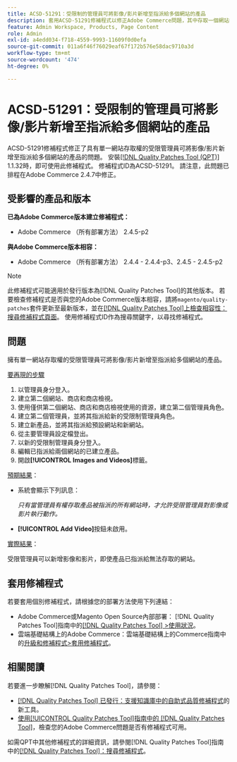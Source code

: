 ```yaml
---
title: ACSD-51291：受限制的管理員可將影像/影片新增至指派給多個網站的產品
description: 套用ACSD-51291修補程式以修正Adobe Commerce問題，其中存取一個網站的受限管理員可將影像/影片新增至指派給多個網站的產品。
feature: Admin Workspace, Products, Page Content
role: Admin
exl-id: a4edd034-f718-4559-9993-11609f0d0efa
source-git-commit: 011a6f46f76029eaf67f172b576e58dac9710a3d
workflow-type: tm+mt
source-wordcount: '474'
ht-degree: 0%

---
```


# ACSD-51291：受限制的管理員可將影像/影片新增至指派給多個網站的產品

ACSD-51291修補程式修正了具有單一網站存取權的受限管理員可將影像/影片新增至指派給多個網站的產品的問題。 安裝[[!DNL Quality Patches Tool (QPT)]](https://experienceleague.adobe.com/en/docs/commerce-operations/tools/quality-patches-tool/quality-patches-tool-to-self-serve-quality-patches) 1.1.32時，即可使用此修補程式。 修補程式ID為ACSD-51291。 請注意，此問題已排程在Adobe Commerce 2.4.7中修正。

## 受影響的產品和版本

**已為Adobe Commerce版本建立修補程式：**

* Adobe Commerce （所有部署方法） 2.4.5-p2

**與Adobe Commerce版本相容：**

* Adobe Commerce （所有部署方法） 2.4.4 - 2.4.4-p3、2.4.5 - 2.4.5-p2

>[!NOTE]
>
>此修補程式可能適用於發行版本為[!DNL Quality Patches Tool]的其他版本。 若要檢查修補程式是否與您的Adobe Commerce版本相容，請將`magento/quality-patches`套件更新至最新版本，並在[[!DNL Quality Patches Tool]上檢查相容性：搜尋修補程式頁面](https://experienceleague.adobe.com/tools/commerce-quality-patches/index.html)。 使用修補程式ID作為搜尋關鍵字，以尋找修補程式。

## 問題

擁有單一網站存取權的受限管理員可將影像/影片新增至指派給多個網站的產品。

<u>要再現的步驟</u>

1. 以管理員身分登入。
1. 建立第二個網站、商店和商店檢視。
1. 使用僅供第二個網站、商店和商店檢視使用的資源，建立第二個管理員角色。
1. 建立第二個管理員，並將其指派給新的受限制管理員角色。
1. 建立新產品，並將其指派給預設網站和新網站。
1. 從主要管理員設定檔登出。
1. 以新的受限制管理員身分登入。
1. 編輯已指派給兩個網站的已建立產品。
1. 開啟&#x200B;**[!UICONTROL Images and Videos]**&#x200B;標籤。

<u>預期結果</u>：

* 系統會顯示下列訊息：

  *只有當管理員有權存取產品被指派的所有網站時，才允許受限管理員對影像或影片執行動作。*

* **[!UICONTROL Add Video]**&#x200B;按鈕未啟用。

<u>實際結果</u>：

受限管理員可以新增影像和影片，即使產品已指派給無法存取的網站。

## 套用修補程式

若要套用個別修補程式，請根據您的部署方法使用下列連結：

* Adobe Commerce或Magento Open Source內部部署： [!DNL Quality Patches Tool]指南中的[[!DNL Quality Patches Tool] >使用狀況](/help/tools/quality-patches-tool/usage.md)。
* 雲端基礎結構上的Adobe Commerce：雲端基礎結構上的Commerce指南中的[升級和修補程式>套用修補程式](https://experienceleague.adobe.com/docs/commerce-cloud-service/user-guide/develop/upgrade/apply-patches.html)。

## 相關閱讀

若要進一步瞭解[!DNL Quality Patches Tool]，請參閱：

* [[!DNL Quality Patches Tool] 已發行：支援知識庫中的自助式品質修補程式](https://experienceleague.adobe.com/en/docs/commerce-operations/tools/quality-patches-tool/quality-patches-tool-to-self-serve-quality-patches)的新工具。
* [使用[!UICONTROL Quality Patches Tool]指南中的 [!DNL Quality Patches Tool]](/help/tools/quality-patches-tool/patches-available-in-qpt/check-patch-for-magento-issue-with-magento-quality-patches.md)，檢查您的Adobe Commerce問題是否有修補程式可用。


如需QPT中其他修補程式的詳細資訊，請參閱[!DNL Quality Patches Tool]指南中的[[!DNL Quality Patches Tool]：搜尋修補程式](https://experienceleague.adobe.com/tools/commerce-quality-patches/index.html)。
